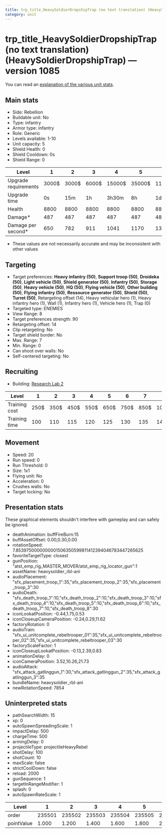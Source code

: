 ```yaml
---
title: trp_title_HeavySoldierDropshipTrap (no text translation) (HeavySoldierDropshipTrap)
category: unit
---
```


# trp_title_HeavySoldierDropshipTrap (no text translation) (HeavySoldierDropshipTrap) — version 1085

You can read an [explanation  of the various unit stats](unitexplained.md).

## Main stats

  * Side: Rebellion
  * Buildable unit: No
  * Type: infantry
  * Armor type: infantry
  * Role: Generic
  * Levels available: 1-10
  * Unit capacity: 5
  * Shield Health: 0
  * Shield Cooldown: 0s
  * Shield Range: 0

|Level               |1    |2    |3    |4     |5     |6      |7      |8      |9       |10      |
|--------------------|-----|-----|-----|------|------|-------|-------|-------|--------|--------|
|Upgrade requirements|3000$|3000$|6000$|15000$|35000$|115000$|175000$|350000$|1000000$|2000000$|
|Upgrade time        |0s   |15m  |1h   |3h30m |8h    |1d     |2d     |3d12h  |5d      |1w2d    |
|Health              |8800 |8800 |8800 |8800  |8800  |8800   |8800   |9600   |10400   |12000   |
|Damage*             |487  |487  |487  |487   |487   |487    |487    |531    |575     |663     |
|Damage per second*  |650  |782  |911  |1041  |1170  |1300   |1432   |1561   |1691    |1950    |

* These values are not necessarily accurate and may be inconsistent with other values

## Targeting

  * Target preferences: **Heavy infantry (50)**, **Support troop (50)**, **Droideka (50)**, **Light vehicle (50)**, **Shield generator (50)**, **Infantry (50)**, **Storage (50)**, **Heavy vehicle (50)**, **HQ (50)**, **Flying vehicle (50)**, **Other building (50)**, **Flying infantry (50)**, **Ressource generator (50)**, **Shield (50)**, **Turret (50)**, Retargeting offset (14), Heavy vehicular hero (1), Heavy infantry hero (1), Wall (1), Infantry hero (1), Vehicle hero (1), Trap (0)
  * Targeted type: ENEMIES
  * View Range: 8
  * Target preferences strength: 90
  * Retargeting offset: 14
  * Clip retargeting: No
  * Target shield border: No
  * Max. Range: 7
  * Min. Range: 0
  * Can shoot over walls: No
  * Self-centered targeting: No

## Recruiting

  * Building: [Research Lab 2](rebelOffenseLab.html)

|Level        |1   |2   |3   |4   |5   |6   |7   |8    |9    |10   |
|-------------|----|----|----|----|----|----|----|-----|-----|-----|
|Training cost|250$|350$|450$|550$|650$|750$|850$|1000$|1050$|1150$|
|Training time|100 |110 |115 |120 |125 |130 |135 |140  |145  |150  |

## Movement

  * Speed: 20
  * Run speed: 0
  * Run Threshold: 0
  * Size: 1x1
  * Flying unit: No
  * Acceleration: 0
  * Crushes walls: No
  * Target locking: No

## Presentation stats

These graphical elements shouldn't interfere with gameplay and can safely be ignored.

  * deathAnimation: buffFireBurn:15
  * buffAssetOffset: 0.00,0.30,0.00
  * rotationSpeed: 7.8539750000000001506350599811412394046783447265625
  * favoriteTargetType: closest
  * gunPosition: "atst_emp_rig_MASTER_MOVER/atst_emp_rig_locator_gun":1
  * assetName: heavysoldier_rbl-ani
  * audioPlacement: "sfx_placement_troop_1":35,"sfx_placement_troop_2":35,"sfx_placement_troop_3":30
  * audioDeath: "sfx_death_troop_1":10,"sfx_death_troop_2":10,"sfx_death_troop_3":10,"sfx_death_troop_4":10,"sfx_death_troop_5":10,"sfx_death_troop_6":10,"sfx_death_troop_7":10,"sfx_death_troop_8":30
  * iconLookatPosition: -0.44,1.75,0.53
  * iconCloseupCameraPosition: -0.24,0.29,11.62
  * factoryRotation: 0
  * audioTrain: "sfx_ui_unitcomplete_rebeltrooper_01":35,"sfx_ui_unitcomplete_rebeltrooper_02":35,"sfx_ui_unitcomplete_rebeltrooper_03":30
  * factoryScaleFactor: 1
  * iconCloseupLookatPosition: -0.13,2.39,0.83
  * animationDelay: 0
  * iconCameraPosition: 3.52,10.26,21.73
  * audioAttack: "sfx_attack_gatlinggun_1":30,"sfx_attack_gatlinggun_2":35,"sfx_attack_gatlinggun_3":35
  * bundleName: heavysoldier_rbl-ani
  * newRotationSpeed: 7854

## Uninterpreted stats

  * pathSearchWidth: 15
  * xp: 0
  * autoSpawnSpreadingScale: 1
  * impactDelay: 500
  * chargeTime: 500
  * armingDelay: 0
  * projectileType: projectileHeavyRebel
  * shotDelay: 100
  * shotCount: 10
  * maxScale: false
  * strictCoolDown: false
  * reload: 2000
  * gunSequence: 1
  * targetInRangeModifier: 1
  * splash: 0
  * autoSpawnRateScale: 1

|Level     |1     |2     |3     |4     |5     |6     |7     |8     |9     |10    |
|----------|------|------|------|------|------|------|------|------|------|------|
|order     |235501|235502|235503|235504|235505|235506|235507|235508|235509|235510|
|pointValue|1.000 |1.200 |1.400 |1.600 |1.800 |2.000 |2.200 |2.400 |2.600 |3.000 |

